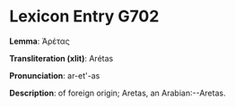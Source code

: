 # Lexicon Entry G702

**Lemma**: Ἀρέτας

**Transliteration (xlit)**: Arétas

**Pronunciation**: ar-et'-as

**Description**:
of foreign origin; Aretas, an Arabian:--Aretas.
